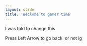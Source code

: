 ```yaml
---
layout: slide
title: 'Weclome to gamer time'
---
```

I was told to change this

Press Left Arrow to go back. or not ig
